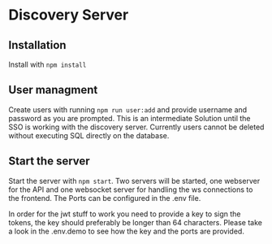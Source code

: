 # Discovery Server

## Installation
Install with `npm install`

## User managment
Create users with running `npm run user:add` and provide username and password as you are prompted. This is an intermediate Solution until the SSO is working with the discovery server.
Currently users cannot be deleted without executing SQL directly on the database.

## Start the server
Start the server with `npm start`. Two servers will be started, one webserver for the API and one websocket server for handling the ws connections to the frontend. The Ports can be configured in the .env file.

In order for the jwt stuff to work you need to provide a key to sign the tokens, the key should preferably be longer than 64 characters.
Please take a look in the .env.demo to see how the key and the ports are provided.
